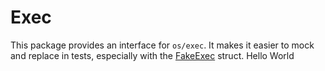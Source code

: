 # Exec

This package provides an interface for `os/exec`. It makes it easier to mock
and replace in tests, especially with the [FakeExec](testing/fake_exec.go)
struct.
Hello World
